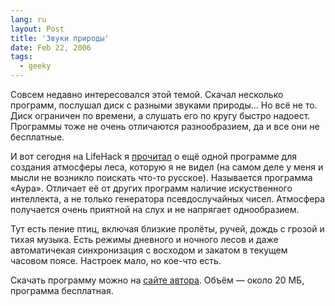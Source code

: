 ```yaml
---
lang: ru
layout: Post
title: 'Звуки природы'
date: Feb 22, 2006
tags:
  - geeky
---
```


Совсем недавно интересовался этой темой. Скачал несколько программ, послушал диск с разными звуками природы... Но всё не то. Диск ограничен по времени, а слушать его по кругу быстро надоест. Программы тоже не очень отличаются разнообразием, да и все они не бесплатные.

И вот сегодня на LifeHack я [прочитал](http://www.lifehack.ru/2006/02/22/zvuki_prirody/ "Звуки природы — LifeHack") о ещё одной программе для создания атмосферы леса, которую я не видел (на самом деле у меня и мысли не возникло поискать что-то русское). Называется программа «Аура». Отличает её от других программ наличие искуственного интеллекта, а не только генератора псевдослучайных чисел. Атмосфера получается очень приятной на слух и не напрягает однообразием.

Тут есть пение птиц, включая близкие пролёты, ручей, дождь с грозой и тихая музыка. Есть режимы дневного и ночного лесов и даже автоматичекая синхронизация с восходом и закатом в текущем часовом поясе. Настроек мало, но кое-что есть.

Скачать программу можно на [сайте автора](http://www.umopit.ru/ "Узел мозгового питания"). Объём — около 20 МБ, программа бесплатная.
